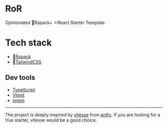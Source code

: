 # RoR

Opinionated 🦀Rspack+ ⚛️React Starter Template

# Tech stack

- 🦀[Rspack](https://github.com/web-infra-dev/rspack)
- 🍭[TailwindCSS](https://github.com/tailwindlabs/tailwindcss)

## Dev tools

- [TypeScript](https://www.typescriptlang.org/)
- [Vitest](https://github.com/vitest-dev/vitest)
- [pnpm](https://pnpm.js.org/)

---

The project is deeply inspired by [vitesse](https://github.com/antfu/vitesse) from [antfu](https://github.com/antfu). If you are looking for a Vue starter, vitesse would be a good choice.
